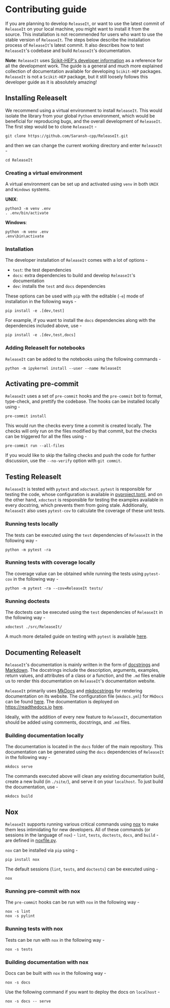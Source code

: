 # Contributing guide

If you are planning to develop `ReleaseIt`, or want to use the latest commit of
`ReleaseIt` on your local machine, you might want to install it from the source.
This installation is not recommended for users who want to use the stable
version of `ReleaseIt`. The steps below describe the installation process of
`ReleaseIt`'s latest commit. It also describes how to test `ReleaseIt`'s
codebase and build `ReleaseIt`'s documentation.

**Note**: `ReleaseIt` uses
[Scikit-HEP's developer information](https://scikit-hep.org/developer) as a
reference for all the development work. The guide is a general and much more
explained collection of documentation available for developing `Scikit-HEP`
packages. `ReleaseIt` is not a `Scikit-HEP` package, but it still loosely
follows this developer guide as it is absolutely amazing!

## Installing ReleaseIt

We recommend using a virtual environment to install `ReleaseIt`. This would
isolate the library from your global `Python` environment, which would be
beneficial for reproducing bugs, and the overall development of `ReleaseIt`. The
first step would be to clone `ReleaseIt` -

```
git clone https://github.com/Saransh-cpp/ReleaseIt.git
```

and then we can change the current working directory and enter `ReleaseIt` -

```
cd ReleaseIt
```

### Creating a virtual environment

A virtual environment can be set up and activated using `venv` in both `UNIX`
and `Windows` systems.

**UNIX**:

```
python3 -m venv .env
. .env/bin/activate
```

**Windows**:

```
python -m venv .env
.env\bin\activate
```

### Installation

The developer installation of `ReleaseIt` comes with a lot of options -

- `test`: the test dependencies
- `docs`: extra dependencies to build and develop `ReleaseIt`'s documentation
- `dev`: installs the `test` and `docs` dependencies

These options can be used with `pip` with the editable (`-e`) mode of
installation in the following ways -

```
pip install -e .[dev,test]
```

For example, if you want to install the `docs` dependencies along with the
dependencies included above, use -

```
pip install -e .[dev,test,docs]
```

### Adding ReleaseIt for notebooks

`ReleaseIt` can be added to the notebooks using the following commands -

```
python -m ipykernel install --user --name ReleaseIt
```

## Activating pre-commit

`ReleaseIt` uses a set of `pre-commit` hooks and the `pre-commit` bot to format,
type-check, and prettify the codebase. The hooks can be installed locally
using -

```
pre-commit install
```

This would run the checks every time a commit is created locally. The checks
will only run on the files modified by that commit, but the checks can be
triggered for all the files using -

```
pre-commit run --all-files
```

If you would like to skip the failing checks and push the code for further
discussion, use the `--no-verify` option with `git commit`.

## Testing ReleaseIt

`ReleaseIt` is tested with `pytest` and `xdoctest`. `pytest` is responsible for
testing the code, whose configuration is available in
[pyproject.toml](https://github.com/Saransh-cpp/ReleaseIt/blob/main/pyproject.toml),
and on the other hand, `xdoctest` is responsible for testing the examples
available in every docstring, which prevents them from going stale.
Additionally, `ReleaseIt` also uses `pytest-cov` to calculate the coverage of
these unit tests.

### Running tests locally

The tests can be executed using the `test` dependencies of `ReleaseIt` in the
following way -

```
python -m pytest -ra
```

### Running tests with coverage locally

The coverage value can be obtained while running the tests using `pytest-cov` in
the following way -

```
python -m pytest -ra --cov=ReleaseIt tests/
```

### Running doctests

The doctests can be executed using the `test` dependencies of `ReleaseIt` in the
following way -

```
xdoctest ./src/ReleaseIt/
```

A much more detailed guide on testing with `pytest` is available
[here](https://scikit-hep.org/developer/pytest).

## Documenting ReleaseIt

`ReleaseIt`'s documentation is mainly written in the form of
[docstrings](https://peps.python.org/pep-0257/) and
[Markdown](https://en.wikipedia.org/wiki/Markdown). The docstrings include the
description, arguments, examples, return values, and attributes of a class or a
function, and the `.md` files enable us to render this documentation on
`ReleaseIt`'s documentation website.

`ReleaseIt` primarily uses [MkDocs](https://www.mkdocs.org/) and
[mkdocstrings](https://mkdocstrings.github.io/) for rendering documentation on
its website. The configuration file (`mkdocs.yml`) for `MkDocs` can be found
[here](https://github.com/Saransh-cpp/ReleaseIt/blob/main/mkdocs.yml). The
documentation is deployed on <https://readthedocs.io>
[here](https://ReleaseIt.readthedocs.io/en/latest/).

Ideally, with the addition of every new feature to `ReleaseIt`, documentation
should be added using comments, docstrings, and `.md` files.

### Building documentation locally

The documentation is located in the `docs` folder of the main repository. This
documentation can be generated using the `docs` dependencies of `ReleaseIt` in
the following way -

```
mkdocs serve
```

The commands executed above will clean any existing documentation build, create
a new build (in `./site/`), and serve it on your `localhost`. To just build the
documentation, use -

```
mkdocs build
```

## Nox

`ReleaseIt` supports running various critical commands using
[nox](https://github.com/wntrblm/nox) to make them less intimidating for new
developers. All of these commands (or sessions in the language of `nox`) -
`lint`, `tests`, `doctests`, `docs`, and `build` - are defined in
[noxfile.py](https://github.com/Saransh-cpp/ReleaseIt/blob/main/noxfile.py).

`nox` can be installed via `pip` using -

```
pip install nox
```

The default sessions (`lint`, `tests`, and `doctests`) can be executed using -

```
nox
```

### Running pre-commit with nox

The `pre-commit` hooks can be run with `nox` in the following way -

```
nox -s lint
nox -s pylint
```

### Running tests with nox

Tests can be run with `nox` in the following way -

```
nox -s tests
```

### Building documentation with nox

Docs can be built with `nox` in the following way -

```
nox -s docs
```

Use the following command if you want to deploy the docs on `localhost` -

```
nox -s docs -- serve
```
